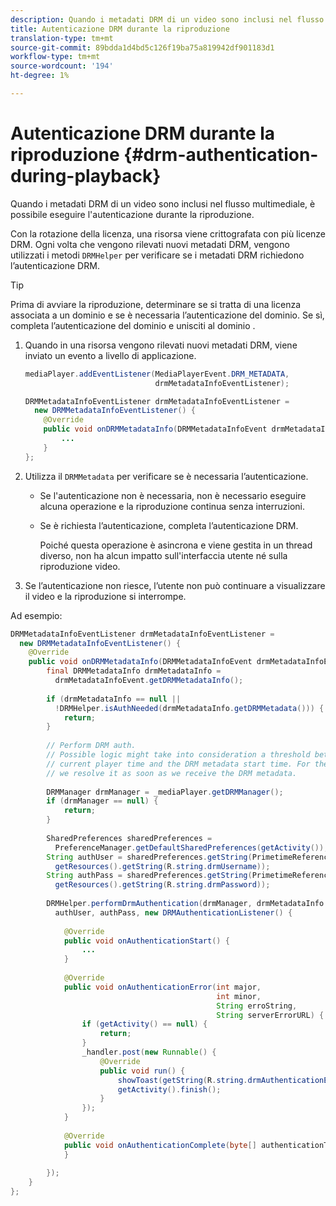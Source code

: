 ```yaml
---
description: Quando i metadati DRM di un video sono inclusi nel flusso multimediale, è possibile eseguire l'autenticazione durante la riproduzione.
title: Autenticazione DRM durante la riproduzione
translation-type: tm+mt
source-git-commit: 89bdda1d4bd5c126f19ba75a819942df901183d1
workflow-type: tm+mt
source-wordcount: '194'
ht-degree: 1%

---
```



# Autenticazione DRM durante la riproduzione {#drm-authentication-during-playback}

Quando i metadati DRM di un video sono inclusi nel flusso multimediale, è possibile eseguire l&#39;autenticazione durante la riproduzione.

Con la rotazione della licenza, una risorsa viene crittografata con più licenze DRM. Ogni volta che vengono rilevati nuovi metadati DRM, vengono utilizzati i metodi `DRMHelper` per verificare se i metadati DRM richiedono l’autenticazione DRM.

>[!TIP]
>
>Prima di avviare la riproduzione, determinare se si tratta di una licenza associata a un dominio e se è necessaria l’autenticazione del dominio. Se sì, completa l’autenticazione del dominio e unisciti al dominio .

1. Quando in una risorsa vengono rilevati nuovi metadati DRM, viene inviato un evento a livello di applicazione.

   ```java
   mediaPlayer.addEventListener(MediaPlayerEvent.DRM_METADATA,  
                                drmMetadataInfoEventListener); 
   
   DRMMetadataInfoEventListener drmMetadataInfoEventListener =  
     new DRMMetadataInfoEventListener() { 
       @Override 
       public void onDRMMetadataInfo(DRMMetadataInfoEvent drmMetadataInfoEvent) { 
           ... 
       } 
   };
   ```

1. Utilizza il `DRMMetadata` per verificare se è necessaria l’autenticazione.

   * Se l&#39;autenticazione non è necessaria, non è necessario eseguire alcuna operazione e la riproduzione continua senza interruzioni.
   * Se è richiesta l’autenticazione, completa l’autenticazione DRM.

      Poiché questa operazione è asincrona e viene gestita in un thread diverso, non ha alcun impatto sull&#39;interfaccia utente né sulla riproduzione video.

1. Se l’autenticazione non riesce, l’utente non può continuare a visualizzare il video e la riproduzione si interrompe.

<!--<a id="example_939B95F831A245869F9248E2767F260C"></a>-->

Ad esempio:

```java
DRMMetadataInfoEventListener drmMetadataInfoEventListener =  
  new DRMMetadataInfoEventListener() { 
    @Override 
    public void onDRMMetadataInfo(DRMMetadataInfoEvent drmMetadataInfoEvent) { 
        final DRMMetadataInfo drmMetadataInfo =  
          drmMetadataInfoEvent.getDRMMetadataInfo(); 
 
        if (drmMetadataInfo == null ||  
          !DRMHelper.isAuthNeeded(drmMetadataInfo.getDRMMetadata())) { 
            return; 
        } 
 
        // Perform DRM auth. 
        // Possible logic might take into consideration a threshold between the  
        // current player time and the DRM metadata start time. For the time being,  
        // we resolve it as soon as we receive the DRM metadata. 
 
        DRMManager drmManager = _mediaPlayer.getDRMManager(); 
        if (drmManager == null) { 
            return; 
        } 
 
        SharedPreferences sharedPreferences =  
          PreferenceManager.getDefaultSharedPreferences(getActivity()); 
        String authUser = sharedPreferences.getString(PrimetimeReference.SETTINGS_DRM_USERNAME,  
          getResources().getString(R.string.drmUsername)); 
        String authPass = sharedPreferences.getString(PrimetimeReference.SETTINGS_DRM_PASSWORD,  
          getResources().getString(R.string.drmPassword)); 
 
        DRMHelper.performDrmAuthentication(drmManager, drmMetadataInfo.getDRMMetadata(),  
          authUser, authPass, new DRMAuthenticationListener() { 
 
            @Override 
            public void onAuthenticationStart() { 
                ... 
            } 
 
            @Override 
            public void onAuthenticationError(int major,  
                                              int minor,  
                                              String erroString,  
                                              String serverErrorURL) { 
                if (getActivity() == null) { 
                    return; 
                } 
                _handler.post(new Runnable() { 
                    @Override 
                    public void run() { 
                        showToast(getString(R.string.drmAuthenticationError)); 
                        getActivity().finish(); 
                    } 
                }); 
            } 
 
            @Override 
            public void onAuthenticationComplete(byte[] authenticationToken) { 
            } 
 
        }); 
    } 
}; 
```
